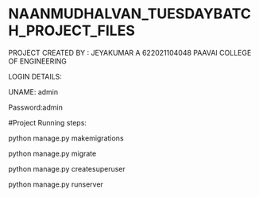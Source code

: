 # NAANMUDHALVAN_TUESDAYBATCH_PROJECT_FILES

PROJECT CREATED BY : 
JEYAKUMAR A
622021104048
PAAVAI COLLEGE OF ENGINEERING



LOGIN DETAILS:


UNAME: admin


Password:admin




#Project Running steps:

python manage.py makemigrations

python manage.py migrate

python manage.py createsuperuser

python manage.py runserver
